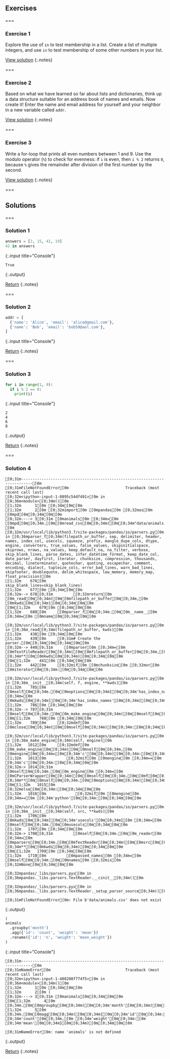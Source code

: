 ---
---

## Exercises

===

### Exercise 1

Explore the use of `in` to test membership in a list. Create a list of
multiple integers, and use `in` to test membership of some other
numbers in your list.

[View solution](#solution-1)
{:.notes}

===

### Exercise 2

Based on what we have learned so far about lists and dictionaries,
think up a data structure suitable for an address book of names and
emails. Now create it! Enter the name and email address for yourself
and your neighbor in a new variable called `addr`.

[View solution](#solution-2)
{:.notes}

===

### Exercise 3

Write a for-loop that prints all even numbers between 1 and 9. Use the
modulo operator (`%`) to check for evenness: if `i` is even, then `i %
2` returns `0`, because `%` gives the remainder after division of the
first number by the second.

[View solution](#solution-3)
{:.notes}

===

## Solutions

===

### Solution 1


~~~python
answers = [2, 15, 42, 19]
42 in answers
~~~
{:.input title="Console"}
~~~
True
~~~
{:.output}



[Return](#exercise-1)
{:.notes}

===

### Solution 2


~~~python
addr = [
  {'name': 'Alice', 'email': 'alice@gmail.com'},
  {'name': 'Bob', 'email': 'bob59@aol.com'},
]
~~~
{:.input title="Console"}


[Return](#exercise-1)
{:.notes}

===

### Solution 3


~~~python
for i in range(1, 9):
  if i % 2 == 0:
    print(i)
~~~
{:.input title="Console"}
~~~
2
4
6
8
~~~
{:.output}



[Return](#exercise-3)
{:.notes}

===

### Solution 4


~~~
[0;31m---------------------------------------------------------------------------[0m
[0;31mFileNotFoundError[0m                         Traceback (most recent call last)
[0;32m<ipython-input-1-8895c54df491>[0m in [0;36m<module>[0;34m()[0m
[1;32m      1[0m [0;34m[0m[0m
[1;32m      2[0m [0;32mimport[0m [0mpandas[0m [0;32mas[0m [0mpd[0m[0;34m[0m[0m
[0;32m----> 3[0;31m [0manimals[0m [0;34m=[0m [0mpd[0m[0;34m.[0m[0mread_csv[0m[0;34m([0m[0;34m"data/animals.csv"[0m[0;34m)[0m[0;34m[0m[0m
[0m
[0;32m/usr/local/lib/python3.7/site-packages/pandas/io/parsers.py[0m in [0;36mparser_f[0;34m(filepath_or_buffer, sep, delimiter, header, names, index_col, usecols, squeeze, prefix, mangle_dupe_cols, dtype, engine, converters, true_values, false_values, skipinitialspace, skiprows, nrows, na_values, keep_default_na, na_filter, verbose, skip_blank_lines, parse_dates, infer_datetime_format, keep_date_col, date_parser, dayfirst, iterator, chunksize, compression, thousands, decimal, lineterminator, quotechar, quoting, escapechar, comment, encoding, dialect, tupleize_cols, error_bad_lines, warn_bad_lines, skipfooter, doublequote, delim_whitespace, low_memory, memory_map, float_precision)[0m
[1;32m    676[0m                     skip_blank_lines=skip_blank_lines)
[1;32m    677[0m [0;34m[0m[0m
[0;32m--> 678[0;31m         [0;32mreturn[0m [0m_read[0m[0;34m([0m[0mfilepath_or_buffer[0m[0;34m,[0m [0mkwds[0m[0;34m)[0m[0;34m[0m[0m
[0m[1;32m    679[0m [0;34m[0m[0m
[1;32m    680[0m     [0mparser_f[0m[0;34m.[0m[0m__name__[0m [0;34m=[0m [0mname[0m[0;34m[0m[0m

[0;32m/usr/local/lib/python3.7/site-packages/pandas/io/parsers.py[0m in [0;36m_read[0;34m(filepath_or_buffer, kwds)[0m
[1;32m    438[0m [0;34m[0m[0m
[1;32m    439[0m     [0;31m# Create the parser.[0m[0;34m[0m[0;34m[0m[0m
[0;32m--> 440[0;31m     [0mparser[0m [0;34m=[0m [0mTextFileReader[0m[0;34m([0m[0mfilepath_or_buffer[0m[0;34m,[0m [0;34m**[0m[0mkwds[0m[0;34m)[0m[0;34m[0m[0m
[0m[1;32m    441[0m [0;34m[0m[0m
[1;32m    442[0m     [0;32mif[0m [0mchunksize[0m [0;32mor[0m [0miterator[0m[0;34m:[0m[0;34m[0m[0m

[0;32m/usr/local/lib/python3.7/site-packages/pandas/io/parsers.py[0m in [0;36m__init__[0;34m(self, f, engine, **kwds)[0m
[1;32m    785[0m             [0mself[0m[0;34m.[0m[0moptions[0m[0;34m[[0m[0;34m'has_index_names'[0m[0;34m][0m [0;34m=[0m [0mkwds[0m[0;34m[[0m[0;34m'has_index_names'[0m[0;34m][0m[0;34m[0m[0m
[1;32m    786[0m [0;34m[0m[0m
[0;32m--> 787[0;31m         [0mself[0m[0;34m.[0m[0m_make_engine[0m[0;34m([0m[0mself[0m[0;34m.[0m[0mengine[0m[0;34m)[0m[0;34m[0m[0m
[0m[1;32m    788[0m [0;34m[0m[0m
[1;32m    789[0m     [0;32mdef[0m [0mclose[0m[0;34m([0m[0mself[0m[0;34m)[0m[0;34m:[0m[0;34m[0m[0m

[0;32m/usr/local/lib/python3.7/site-packages/pandas/io/parsers.py[0m in [0;36m_make_engine[0;34m(self, engine)[0m
[1;32m   1012[0m     [0;32mdef[0m [0m_make_engine[0m[0;34m([0m[0mself[0m[0;34m,[0m [0mengine[0m[0;34m=[0m[0;34m'c'[0m[0;34m)[0m[0;34m:[0m[0;34m[0m[0m
[1;32m   1013[0m         [0;32mif[0m [0mengine[0m [0;34m==[0m [0;34m'c'[0m[0;34m:[0m[0;34m[0m[0m
[0;32m-> 1014[0;31m             [0mself[0m[0;34m.[0m[0m_engine[0m [0;34m=[0m [0mCParserWrapper[0m[0;34m([0m[0mself[0m[0;34m.[0m[0mf[0m[0;34m,[0m [0;34m**[0m[0mself[0m[0;34m.[0m[0moptions[0m[0;34m)[0m[0;34m[0m[0m
[0m[1;32m   1015[0m         [0;32melse[0m[0;34m:[0m[0;34m[0m[0m
[1;32m   1016[0m             [0;32mif[0m [0mengine[0m [0;34m==[0m [0;34m'python'[0m[0;34m:[0m[0;34m[0m[0m

[0;32m/usr/local/lib/python3.7/site-packages/pandas/io/parsers.py[0m in [0;36m__init__[0;34m(self, src, **kwds)[0m
[1;32m   1706[0m         [0mkwds[0m[0;34m[[0m[0;34m'usecols'[0m[0;34m][0m [0;34m=[0m [0mself[0m[0;34m.[0m[0musecols[0m[0;34m[0m[0m
[1;32m   1707[0m [0;34m[0m[0m
[0;32m-> 1708[0;31m         [0mself[0m[0;34m.[0m[0m_reader[0m [0;34m=[0m [0mparsers[0m[0;34m.[0m[0mTextReader[0m[0;34m([0m[0msrc[0m[0;34m,[0m [0;34m**[0m[0mkwds[0m[0;34m)[0m[0;34m[0m[0m
[0m[1;32m   1709[0m [0;34m[0m[0m
[1;32m   1710[0m         [0mpassed_names[0m [0;34m=[0m [0mself[0m[0;34m.[0m[0mnames[0m [0;32mis[0m [0;32mNone[0m[0;34m[0m[0m

[0;32mpandas/_libs/parsers.pyx[0m in [0;36mpandas._libs.parsers.TextReader.__cinit__[0;34m()[0m

[0;32mpandas/_libs/parsers.pyx[0m in [0;36mpandas._libs.parsers.TextReader._setup_parser_source[0;34m()[0m

[0;31mFileNotFoundError[0m: File b'data/animals.csv' does not exist
~~~
{:.output}




~~~python
(
animals
  .groupby('month')
  .agg({'id': 'count', 'weight': 'mean'})
  .rename({'id': 'n', 'weight': 'mean_weight'})
)
~~~
{:.input title="Console"}
~~~
[0;31m---------------------------------------------------------------------------[0m
[0;31mNameError[0m                                 Traceback (most recent call last)
[0;32m<ipython-input-1-408208f774f5>[0m in [0;36m<module>[0;34m()[0m
[1;32m      1[0m [0;34m[0m[0m
[1;32m      2[0m (
[0;32m----> 3[0;31m [0manimals[0m[0;34m[0m[0m
[0m[1;32m      4[0m   [0;34m.[0m[0mgroupby[0m[0;34m([0m[0;34m'month'[0m[0;34m)[0m[0;34m[0m[0m
[1;32m      5[0m   [0;34m.[0m[0magg[0m[0;34m([0m[0;34m{[0m[0;34m'id'[0m[0;34m:[0m [0;34m'count'[0m[0;34m,[0m [0;34m'weight'[0m[0;34m:[0m [0;34m'mean'[0m[0;34m}[0m[0;34m)[0m[0;34m[0m[0m

[0;31mNameError[0m: name 'animals' is not defined
~~~
{:.output}



[Return](#exercise-4)
{:.notes}
